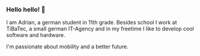 ### Hello hello! 👋
I am Adrian, a german student in 11th grade. 
Besides school I work at TiBaTec, a small german IT-Agency 
and in my freetime I like to develop cool software and hardware.

I'm passionate about mobility and a better future.
